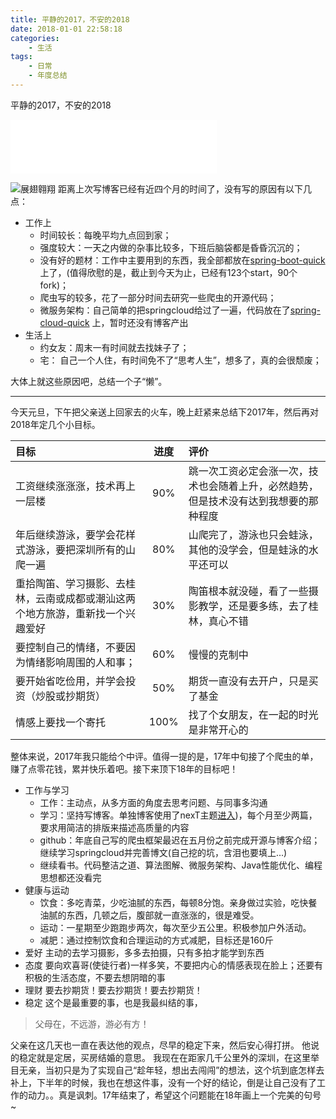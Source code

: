 ```yaml
---
title: 平静的2017，不安的2018
date: 2018-01-01 22:58:18
categories: 
	- 生活
tags: 
	- 日常
    - 年度总结
---
```


平静的2017，不安的2018

<!--more-->

<iframe frameborder="no" border="0" marginwidth="0" marginheight="0" width=330 height=86 src="//music.163.com/outchain/player?type=2&id=335247&auto=1&height=66"></iframe>

![展翅翱翔](https://i.loli.net/2018/01/01/5a4a3c195cc07.jpg)
距离上次写博客已经有近四个月的时间了，没有写的原因有以下几点：

- 工作上
    - 时间较长：每晚平均九点回到家；
    - 强度较大：一天之内做的杂事比较多，下班后脑袋都是昏昏沉沉的；
    - 没有好的题材：工作中主要用到的东西，我全部都放在[spring-boot-quick](https://github.com/vector4wang/spring-boot-quick)上了，(值得欣慰的是，截止到今天为止，已经有123个start，90个fork)；
    - 爬虫写的较多，花了一部分时间去研究一些爬虫的开源代码；
    - 微服务架构：自己简单的把springcloud给过了一遍，代码放在了[spring-cloud-quick](https://github.com/vector4wang/spring-cloud-quick) 上，暂时还没有博客产出
- 生活上
    - 约女友：周末一有时间就去找妹子了；
    - 宅： 自己一个人住，有时间免不了“思考人生”，想多了，真的会很颓废；
    
大体上就这些原因吧，总结一个子“懒”。

---

今天元旦，下午把父亲送上回家去的火车，晚上赶紧来总结下2017年，然后再对2018年定几个小目标。

| 目标 | 进度 | 评价 |
|:---|:---:|:---|
| 工资继续涨涨涨，技术再上一层楼 |90%|跳一次工资必定会涨一次，技术也会随着上升，必然趋势，但是技术没有达到我想要的那种程度 |
| 年后继续游泳，要学会花样式游泳，要把深圳所有的山爬一遍 | 80% | 山爬完了，游泳也只会蛙泳，其他的没学会，但是蛙泳的水平还可以 |
| 重拾陶笛、学习摄影、去桂林，云南或成都或潮汕这两个地方旅游，重新找一个兴趣爱好 | 30% | 陶笛根本就没碰，看了一些摄影教学，还是要多练，去了桂林，真心不错 |
| 要控制自己的情绪，不要因为情绪影响周围的人和事； | 60% | 慢慢的克制中 |
| 要开始省吃俭用，并学会投资（炒股或抄期货） | 50% | 期货一直没有去开户，只是买了基金 |
| 情感上要找一个寄托 | 100% | 找了个女朋友，在一起的时光是非常开心的 |

整体来说，2017年我只能给个中评。值得一提的是，17年中旬接了个爬虫的单，赚了点零花钱，累并快乐着吧。接下来顶下18年的目标吧！

- 工作与学习
    - 工作：主动点，从多方面的角度去思考问题、与同事多沟通
    - 学习：坚持写博客。单独博客使用了nexT主题[进入](http://vector4wang.tk/))，每个月至少两篇，要求用简洁的排版来描述高质量的内容
    - github：年底自己写的爬虫框架最迟在五月份之前完成开源与博客介绍；继续学习springcloud并完善博文(自己挖的坑，含泪也要填上...)
    - 继续看书。代码整洁之道、算法图解、微服务架构、Java性能优化、编程思想都还没看完
- 健康与运动
    - 饮食：多吃青菜，少吃油腻的东西，每顿8分饱。亲身做过实验，吃快餐油腻的东西，几顿之后，腹部就一直涨涨的，很是难受。
    - 运动：一星期至少跑跑步两次，每次至少五公里。积极参加户外活动。
    - 减肥：通过控制饮食和合理运动的方式减肥，目标还是160斤
- 爱好
主动的去学习摄影，多多去拍摄，只有多拍才能学到东西
- 态度
要向欢喜哥(使徒行者)一样多笑，不要把内心的情感表现在脸上；还要有积极的生活态度，不要去想阴暗的事
- 理财
要去抄期货！要去抄期货！要去抄期货！
- 稳定
这个是最重要的事，也是我最纠结的事，


> 父母在，不远游，游必有方！


父亲在这几天也一直在表达他的观点，尽早的稳定下来，然后安心得打拼。
他说的稳定就是定居，买房结婚的意思。
我现在在距家几千公里外的深圳，在这里举目无亲，当初只是为了实现自己“趁年轻，想出去闯闯”的想法，这个坑到底怎样去补上，下半年的时候，我也在想这件事，没有一个好的结论，倒是让自己没有了工作的动力。。真是讽刺。17年结束了，希望这个问题能在18年画上一个完美的句号~
